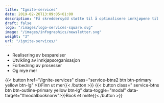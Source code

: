 ```yaml
---
title: "Ignite-services"
date: 2019-02-20T13:09:05+01:00
description: "Få skreddersydd støtte til å optimalisere innkjøpene til din virksomhet fra våre erfarne konsulenter​"
draft: false
logo: "/images/logo-services-square.svg"
image: "/images/infographics/newsletter.svg"
weight: "3"
url: "/ignite-services/"
---
```


+ <i class="fas fa-hand-holding-usd" style="color: #ebaf41;"></i>Realisering av besparelser​
+ <i class="fas fa-sitemap" style=" color: #ebaf41;"></i>Utvikling av innkjøpsorganisasjon​
+ <i class="fas fa-chart-line" style="color: #ebaf41;"></i>Forbedring av prosesser​
+ <i class="fas fa-list-alt" style="color: #ebaf41;"></i>Og mye mer

{{< button href="/ignite-services" class="service-btns2 btn btn-primary yellow btn-lg" >}}Finn ut mer{{< /button >}}
{{< button class=" service-btns btn btn-outline-primary yellow btn-lg" data-toggle="modal" data-target="#modalbooknorw">}}Book et møte{{< /button >}}
